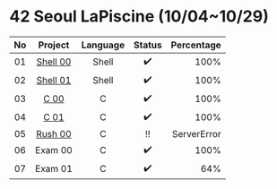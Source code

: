 # 42 Seoul LaPiscine (10/04~10/29)
| No |                                     Project                                     | Language | Status | Percentage |
|:--:|:-------------------------------------------------------------------------------:|:--------:|:------:|-----------:|
| 01 | [Shell 00](https://github.com/sua1223/Piscine/tree/main/Shell_00) |   Shell  |    ✔️   |       100% |
| 02 | [Shell 01](https://github.com/sua1223/Piscine/tree/main/Shell_01) |   Shell  |    ✔️   |       100% |
| 03 | [C 00](https://github.com/sua1223/Piscine/tree/main/C_00) |   C  |    ✔️   |       100% |
| 04 | [C 01](https://github.com/sua1223/Piscine/tree/main/C_01) |   C  |    ✔️   |       100% |
| 05 | [Rush 00](https://github.com/sua1223/Piscine/tree/main/Rush_00) |   C  |   ‼   |       ServerError |
| 06 | Exam 00 |   C  |    ✔️   |       100% |
| 07 | Exam 01 |   C  |    ✔️   |       64% |

